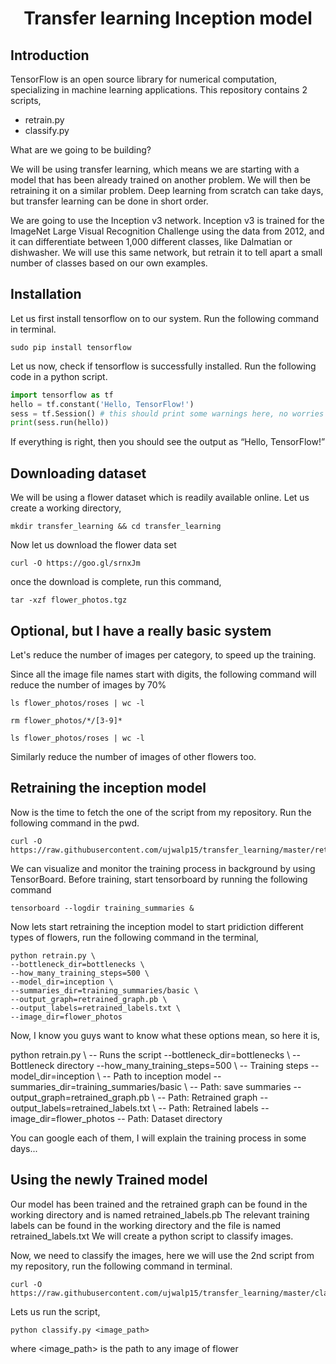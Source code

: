 <h1 align="center">Transfer learning Inception model</h1>

## Introduction

TensorFlow is an open source library for numerical computation, specializing in machine learning applications. This repository contains 2 scripts,
- retrain.py
- classify.py

What are we going to be building?

We will be using transfer learning, which means we are starting with a model that has been already trained on another problem. We will then be retraining it on a similar problem. Deep learning from scratch can take days, but transfer learning can be done in short order.

We are going to use the Inception v3 network. Inception v3 is trained for the ImageNet Large Visual Recognition Challenge using the data from 2012, and it can differentiate between 1,000 different classes, like Dalmatian or dishwasher. We will use this same network, but retrain it to tell apart a small number of classes based on our own examples.

## Installation

Let us first install tensorflow on to our system. Run the following command in terminal.

```
sudo pip install tensorflow
```

Let us now, check if tensorflow is successfully installed. Run the following code in a python script.

```python
import tensorflow as tf
hello = tf.constant('Hello, TensorFlow!')
sess = tf.Session() # this should print some warnings here, no worries
print(sess.run(hello))
```

If everything is right, then you should see the output as “Hello, TensorFlow!”

## Downloading dataset

We will be using a flower dataset which is readily available online. Let us create a working directory,

```
mkdir transfer_learning && cd transfer_learning
```

Now let us download the flower data set

```
curl -O https://goo.gl/srnxJm
```

once the download is complete, run this command,

```
tar -xzf flower_photos.tgz
```

## Optional, but I have a really basic system

Let's reduce the number of images per category, to speed up the training.

Since all the image file names start with digits, the following command will reduce the number of images by 70%

```
ls flower_photos/roses | wc -l

rm flower_photos/*/[3-9]*

ls flower_photos/roses | wc -l
```

Similarly reduce the number of images of other flowers too.

## Retraining the inception model

Now is the time to fetch the one of the script from my repository. Run the following command in the pwd.

```
curl -O https://raw.githubusercontent.com/ujwalp15/transfer_learning/master/retrain.py
```

We can visualize and monitor the training process in background by using TensorBoard. Before training, start tensorboard by running the following command

```
tensorboard --logdir training_summaries &
```

Now lets start retraining the inception model to start pridiction different types of flowers, run the following command in the terminal,

```
python retrain.py \
--bottleneck_dir=bottlenecks \
--how_many_training_steps=500 \
--model_dir=inception \
--summaries_dir=training_summaries/basic \
--output_graph=retrained_graph.pb \
--output_labels=retrained_labels.txt \
--image_dir=flower_photos
```

Now, I know you guys want to know what these options mean, so here it is,

python retrain.py \ -- Runs the script
--bottleneck_dir=bottlenecks \ -- Bottleneck directory
--how_many_training_steps=500 \ -- Training steps
--model_dir=inception \ -- Path to inception model
--summaries_dir=training_summaries/basic \ -- Path: save summaries
--output_graph=retrained_graph.pb \ -- Path: Retrained graph
--output_labels=retrained_labels.txt \ -- Path: Retrained labels
--image_dir=flower_photos -- Path: Dataset directory

You can google each of them, I will explain the training process in some days...

## Using the newly Trained model

Our model has been trained and the retrained graph can be found in the working directory and is named retrained_labels.pb
The relevant training labels can be found in the working directory and the file is named retrained_labels.txt
We will create a python script to classify images.

Now, we need to classify the images, here we will use the 2nd script from my repository, run the following command in terminal.

```
curl -O https://raw.githubusercontent.com/ujwalp15/transfer_learning/master/classify.py
```

Lets us run the script,

```
python classify.py <image_path>
```

where <image_path> is the path to any image of flower
